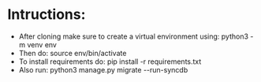 # Intructions:
- After cloning make sure to create a virtual environment using: python3 -m venv env
- Then do: source env/bin/activate
- To install requirements do: pip install -r requirements.txt
- Also run: python3 manage.py migrate --run-syncdb
